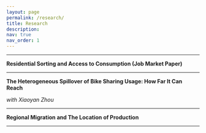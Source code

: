 ```yaml
---
layout: page
permalink: /research/
title: Research
description: 
nav: true
nav_order: 1
---
```


---

<span style="font-size: 14px; font-weight: bold;">Residential Sorting and Access to Consumption (Job Market Paper)</span>
<!-- #### **Residential Sorting and Access to Consumption (Job Market Paper)** -->
<!-- - ECON252: Macroeconomics (Undergraduate, Online), [Summer 2021, Summer 2022]
    - Krannert Certificate for Outstanding Teaching -->

---

<span style="font-size: 14px; font-weight: bold;">The Heterogeneous Spillover of Bike Sharing Usage: How Far It Can Reach</span>
<!-- #### **The Heterogeneous Spillover of Bike Sharing Usage: How Far It Can Reach** -->
*with Xiaoyan Zhou*

---

<span style="font-size: 14px; font-weight: bold;">Regional Migration and The Location of Production</span>
<!-- #### **Regional Migration and The Location of Production** -->

---
